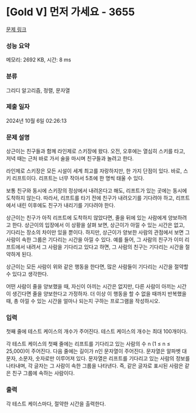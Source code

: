 # [Gold V] 먼저 가세요 - 3655 

[문제 링크](https://www.acmicpc.net/problem/3655) 

### 성능 요약

메모리: 2692 KB, 시간: 8 ms

### 분류

그리디 알고리즘, 정렬, 문자열

### 제출 일자

2024년 10월 6일 02:26:13

### 문제 설명

<p>상근이는 친구들과 함께 라인제로 스키장에 왔다. 오전, 오후에는 열심히 스키를 타고, 저녁 때는 근처 바로 가서 술을 마시며 친구들과 놀려고 한다.</p>

<p>라인제로 스키장은 모든 시설이 세계 최고를 자랑하지만, 한 가지 단점이 있다. 바로, 스키 리프트이다. 리프트는 너무 작아서 5초에 한 명씩 태울 수 있다.</p>

<p>보통 친구와 동시에 스키장의 정상에서 내려온다고 해도, 리프트가 있는 곳에는 동시에 도착하지 않는다. 따라서, 리프트를 타기 전에 친구가 내려오기를 기다려야 하고, 리프트에서 내린 이후에도 친구가 내리기를 기다려야 한다.</p>

<p>상근이는 친구가 아직 리프트에 도착하지 않았다면, 줄을 뒤에 있는 사람에게 양보하려고 한다. 상근이의 입장에서 이 상황을 살펴 보면, 상근이가 아낄 수 있는 시간은 없고, 기다리는 장소의 차이만 있을 뿐이다. 하지만, 상근이가 양보한 사람의 관점에서 보면 그 사람이 속한 그룹은 기다리는 시간을 아낄 수 있다. 예를 들어, 그 사람의 친구가 이미 리프트에서 내려서 그 사람을 기다리고 있다고 하면, 그 사람의 친구는 기다리는 시간을 절약하게 된다.</p>

<p>상근이는 모든 사람이 위와 같은 행동을 한다면, 많은 사람들이 기다리는 시간을 절약할 수 있다고 생각한다. </p>

<p>어떤 사람이 줄을 양보했을 때, 자신이 아끼는 시간은 없지만, 다른 사람이 아끼는 시간이 생긴다면 줄을 양보한다고 가정하자. 더 이상 이 행동을 할 수 없을 때까지 반복했을 때, 총 아낄 수 있는 시간을 얼마나 되는지 구하는 프로그램을 작성하시오.</p>

### 입력 

 <p>첫째 줄에 테스트 케이스의 개수가 주어진다. 테스트 케이스의 개수는 최대 100개이다.</p>

<p>각 테스트 케이스의 첫째 줄에는 리프트를 기다리고 있는 사람의 수 n (1 ≤ n ≤ 25,000)이 주어진다. 다음 줄에는 길이가 n인 문자열이 주어진다. 문자열은 알파벳 대문자, 소문자, 숫자로만 이루어져 있다. 문자열은 리프트를 기다리고 있는 사람의 정보를 나타내며, 각 글자는 그 사람이 속한 그룹을 나타낸다. 즉, 같은 글자로 표시된 사람은 같은 친구 그룹에 속하는 사람이다.</p>

### 출력 

 <p>각 테스트 케이스마다, 절약한 시간을 출력한다.</p>

